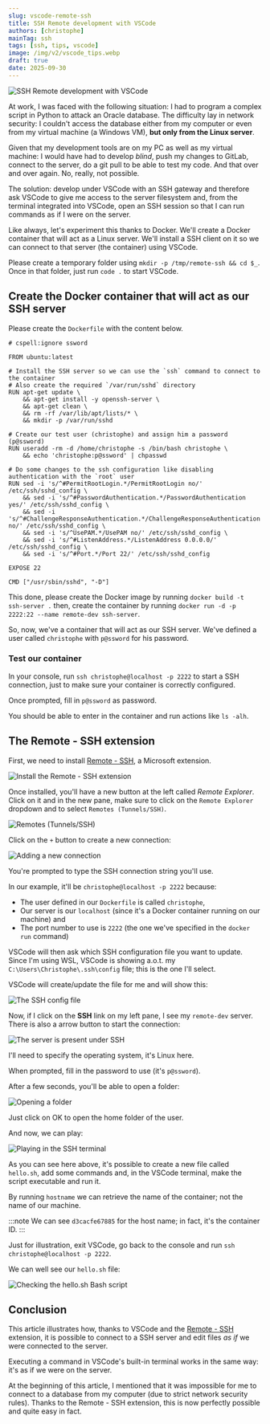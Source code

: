 ```yaml
---
slug: vscode-remote-ssh
title: SSH Remote development with VSCode
authors: [christophe]
mainTag: ssh
tags: [ssh, tips, vscode]
image: /img/v2/vscode_tips.webp
draft: true
date: 2025-09-30
---
```

![SSH Remote development with VSCode](/img/v2/vscode_tips.webp)

<!-- cspell:ignore ssword -->

At work, I was faced with the following situation: I had to program a complex script in Python to attack an Oracle database. The difficulty lay in network security: I couldn't access the database either from my computer or even from my virtual machine (a Windows VM), **but only from the Linux server**.

Given that my development tools are on my PC as well as my virtual machine: I would have had to develop *blind*, push my changes to GitLab, connect to the server, do a git pull to be able to test my code. And that over and over again. No, really, not possible.

The solution: develop under VSCode with an SSH gateway and therefore ask VSCode to give me access to the server filesystem and, from the terminal integrated into VSCode, open an SSH session so that I can run commands as if I were on the server.

<!-- truncate -->

Like always, let's experiment this thanks to Docker. We'll create a Docker container that will act as a Linux server. We'll install a SSH client on it so we can connect to that server (the container) using VSCode.

Please create a temporary folder using `mkdir -p /tmp/remote-ssh && cd $_`. Once in that folder, just run `code .` to start VSCode.

## Create the Docker container that will act as our SSH server

Please create the `Dockerfile` with the content below.

<Snippet filename="Dockerfile">

```docker
# cspell:ignore ssword

FROM ubuntu:latest

# Install the SSH server so we can use the `ssh` command to connect to the container
# Also create the required `/var/run/sshd` directory
RUN apt-get update \
    && apt-get install -y openssh-server \
    && apt-get clean \
    && rm -rf /var/lib/apt/lists/* \
    && mkdir -p /var/run/sshd

# Create our test user (christophe) and assign him a password (p@ssword)
RUN useradd -rm -d /home/christophe -s /bin/bash christophe \
    && echo 'christophe:p@ssword' | chpasswd

# Do some changes to the ssh configuration like disabling authentication with the `root` user
RUN sed -i 's/^#PermitRootLogin.*/PermitRootLogin no/' /etc/ssh/sshd_config \
    && sed -i 's/^#PasswordAuthentication.*/PasswordAuthentication yes/' /etc/ssh/sshd_config \
    && sed -i 's/^#ChallengeResponseAuthentication.*/ChallengeResponseAuthentication no/' /etc/ssh/sshd_config \
    && sed -i 's/^UsePAM.*/UsePAM no/' /etc/ssh/sshd_config \
    && sed -i 's/^#ListenAddress.*/ListenAddress 0.0.0.0/' /etc/ssh/sshd_config \
    && sed -i 's/^#Port.*/Port 22/' /etc/ssh/sshd_config

EXPOSE 22

CMD ["/usr/sbin/sshd", "-D"]
```

</Snippet>

This done, please create the Docker image by running `docker build -t ssh-server .` then, create the container by running `docker run -d -p 2222:22 --name remote-dev ssh-server`.

So, now, we've a container that will act as our SSH server. We've defined a user called `christophe` with
`p@ssword` for his password.

### Test our container

In your console, run `ssh christophe@localhost -p 2222` to start a SSH connection, just to make sure your container is correctly configured.

Once prompted, fill in `p@ssword` as password.

You should be able to enter in the container and run actions like `ls -alh`.

## The Remote - SSH extension

First, we need to install [Remote - SSH](https://marketplace.visualstudio.com/items?itemName=ms-vscode-remote.remote-ssh), a Microsoft extension.

![Install the Remote - SSH extension](./images/installing_remote_ssh_extension.png)

Once installed, you'll have a new button at the left called *Remote Explorer*. Click on it and in the new pane, make sure to click on the `Remote Explorer` dropdown and to select `Remotes (Tunnels/SSH)`.

![Remotes (Tunnels/SSH)](./images/remote_tunnels.png)

Click on the `+` button to create a new connection:

![Adding a new connection](./images/add_new_connection.png)

You're prompted to type the SSH connection string you'll use.

In our example, it'll be `christophe@localhost -p 2222` because:

* The user defined in our `Dockerfile` is called `christophe`,
* Our server is our `localhost` (since it's a Docker container running on our machine) and
* The port number to use is `2222` (the one we've specified in the `docker run` command)

VSCode will then ask which SSH configuration file you want to update. Since I'm using WSL, VSCode is showing a.o.t. my `C:\Users\Christophe\.ssh\config` file; this is the one I'll select.

VSCode will create/update the file for me and will show this:

![The SSH config file](./images/ssh_config_file.png)

Now, if I click on the **SSH** link on my left pane, I see my `remote-dev` server. There is also a arrow button to start the connection:

![The server is present under SSH](./images/ssh_unfolded.png)

I'll need to specify the operating system, it's Linux here.

When prompted, fill in the password to use (it's `p@ssword`).

After a few seconds, you'll be able to open a folder:

![Opening a folder](./images/open_folder.png)

Just click on OK to open the home folder of the user.

And now, we can play:

![Playing in the SSH terminal](./images/playing_with_ssh.png)

As you can see here above, it's possible to create a new file called `hello.sh`, add some commands and, in the VSCode terminal, make the script executable and run it.

By running `hostname` we can retrieve the name of the container; not the name of our machine.

:::note
We can see `d3cacfe67885` for the host name; in fact, it's the container ID.
:::

Just for illustration, exit VSCode, go back to the console and run `ssh christophe@localhost -p 2222`.

We can well see our `hello.sh` file:

![Checking the hello.sh Bash script](./images/ssh_check.png)

## Conclusion

This article illustrates how, thanks to VSCode and the [Remote - SSH](https://marketplace.visualstudio.com/items?itemName=ms-vscode-remote.remote-ssh) extension, it is possible to connect to a SSH server and edit files *as if* we were connected to the server.

Executing a command in VSCode's built-in terminal works in the same way: it's as if we were on the server.

At the beginning of this article, I mentioned that it was impossible for me to connect to a database from my computer (due to strict network security rules). Thanks to the Remote - SSH extension, this is now perfectly possible and quite easy in fact.
